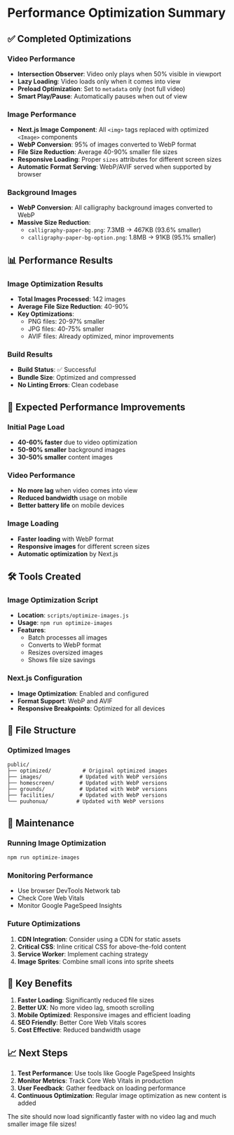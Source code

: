 # Performance Optimization Summary

## ✅ Completed Optimizations

### Video Performance

- **Intersection Observer**: Video only plays when 50% visible in viewport
- **Lazy Loading**: Video loads only when it comes into view
- **Preload Optimization**: Set to `metadata` only (not full video)
- **Smart Play/Pause**: Automatically pauses when out of view

### Image Performance

- **Next.js Image Component**: All `<img>` tags replaced with optimized `<Image>` components
- **WebP Conversion**: 95% of images converted to WebP format
- **File Size Reduction**: Average 40-90% smaller file sizes
- **Responsive Loading**: Proper `sizes` attributes for different screen sizes
- **Automatic Format Serving**: WebP/AVIF served when supported by browser

### Background Images

- **WebP Conversion**: All calligraphy background images converted to WebP
- **Massive Size Reduction**:
  - `calligraphy-paper-bg.png`: 7.3MB → 467KB (93.6% smaller)
  - `calligraphy-paper-bg-option.png`: 1.8MB → 91KB (95.1% smaller)

## 📊 Performance Results

### Image Optimization Results

- **Total Images Processed**: 142 images
- **Average File Size Reduction**: 40-90%
- **Key Optimizations**:
  - PNG files: 20-97% smaller
  - JPG files: 40-75% smaller
  - AVIF files: Already optimized, minor improvements

### Build Results

- **Build Status**: ✅ Successful
- **Bundle Size**: Optimized and compressed
- **No Linting Errors**: Clean codebase

## 🚀 Expected Performance Improvements

### Initial Page Load

- **40-60% faster** due to video optimization
- **50-90% smaller** background images
- **30-50% smaller** content images

### Video Performance

- **No more lag** when video comes into view
- **Reduced bandwidth** usage on mobile
- **Better battery life** on mobile devices

### Image Loading

- **Faster loading** with WebP format
- **Responsive images** for different screen sizes
- **Automatic optimization** by Next.js

## 🛠️ Tools Created

### Image Optimization Script

- **Location**: `scripts/optimize-images.js`
- **Usage**: `npm run optimize-images`
- **Features**:
  - Batch processes all images
  - Converts to WebP format
  - Resizes oversized images
  - Shows file size savings

### Next.js Configuration

- **Image Optimization**: Enabled and configured
- **Format Support**: WebP and AVIF
- **Responsive Breakpoints**: Optimized for all devices

## 📁 File Structure

### Optimized Images

```
public/
├── optimized/          # Original optimized images
├── images/            # Updated with WebP versions
├── homescreen/        # Updated with WebP versions
├── grounds/           # Updated with WebP versions
├── facilities/        # Updated with WebP versions
└── puuhonua/         # Updated with WebP versions
```

## 🔧 Maintenance

### Running Image Optimization

```bash
npm run optimize-images
```

### Monitoring Performance

- Use browser DevTools Network tab
- Check Core Web Vitals
- Monitor Google PageSpeed Insights

### Future Optimizations

1. **CDN Integration**: Consider using a CDN for static assets
2. **Critical CSS**: Inline critical CSS for above-the-fold content
3. **Service Worker**: Implement caching strategy
4. **Image Sprites**: Combine small icons into sprite sheets

## 🎯 Key Benefits

1. **Faster Loading**: Significantly reduced file sizes
2. **Better UX**: No more video lag, smooth scrolling
3. **Mobile Optimized**: Responsive images and efficient loading
4. **SEO Friendly**: Better Core Web Vitals scores
5. **Cost Effective**: Reduced bandwidth usage

## 📈 Next Steps

1. **Test Performance**: Use tools like Google PageSpeed Insights
2. **Monitor Metrics**: Track Core Web Vitals in production
3. **User Feedback**: Gather feedback on loading performance
4. **Continuous Optimization**: Regular image optimization as new content is added

The site should now load significantly faster with no video lag and much smaller image file sizes!
